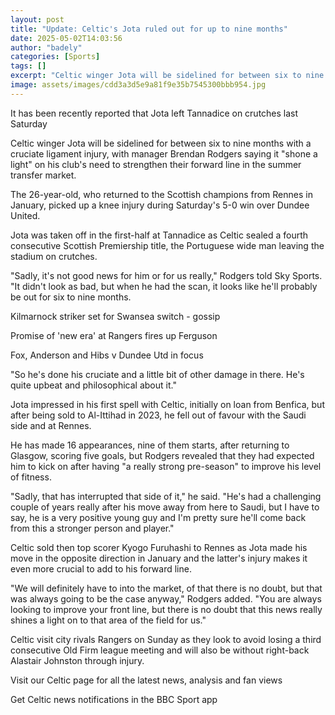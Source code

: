 ```yaml
---
layout: post
title: "Update: Celtic's Jota ruled out for up to nine months"
date: 2025-05-02T14:03:56
author: "badely"
categories: [Sports]
tags: []
excerpt: "Celtic winger Jota will be sidelined for between six to nine months through injury, manager Brendan Rodgers has confirmed."
image: assets/images/cdd3a3d5e9a81f9e35b7545300bbb954.jpg
---
```


It has been recently reported that Jota left Tannadice on crutches last Saturday

Celtic winger Jota will be sidelined for between six to nine months with a cruciate ligament injury, with manager Brendan Rodgers saying it "shone a light" on his club's need to strengthen their forward line in the summer transfer market.

The 26-year-old, who returned to the Scottish champions from Rennes in January, picked up a knee injury during Saturday's 5-0 win over Dundee United.

Jota was taken off in the first-half at Tannadice as Celtic sealed a fourth consecutive Scottish Premiership title, the Portuguese wide man leaving the stadium on crutches.

"Sadly, it's not good news for him or for us really," Rodgers told Sky Sports. "It didn't look as bad, but when he had the scan, it looks like he'll probably be out for six to nine months.

Kilmarnock striker set for Swansea switch - gossip

Promise of 'new era' at Rangers fires up Ferguson

Fox, Anderson and Hibs v Dundee Utd in focus

"So he's done his cruciate and a little bit of other damage in there. He's quite upbeat and philosophical about it."

Jota impressed in his first spell with Celtic, initially on loan from Benfica, but after being sold to Al-Ittihad in 2023, he fell out of favour with the Saudi side and at Rennes.

He has made 16 appearances, nine of them starts, after returning to Glasgow, scoring five goals, but Rodgers revealed that they had expected him to kick on after having "a really strong pre-season" to improve his level of fitness.

"Sadly, that has interrupted that side of it," he said. "He's had a challenging couple of years really after his move away from here to Saudi, but I have to say, he is a very positive young guy and I'm pretty sure he'll come back from this a stronger person and player."

Celtic sold then top scorer Kyogo Furuhashi to Rennes as Jota made his move in the opposite direction in January and the latter's injury makes it even more crucial to add to his forward line.

"We will definitely have to into the market, of that there is no doubt, but that was always going to be the case anyway," Rodgers added. "You are always looking to improve your front line, but there is no doubt that this news really shines a light on to that area of the field for us."

Celtic visit city rivals Rangers on Sunday as they look to avoid losing a third consecutive Old Firm league meeting and will also be without right-back Alastair Johnston through injury.

Visit our Celtic page for all the latest news, analysis and fan views

Get Celtic news notifications in the BBC Sport app

